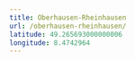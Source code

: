 ```yaml
---
title: Oberhausen-Rheinhausen
url: /oberhausen-rheinhausen/
latitude: 49.265693000000006
longitude: 8.4742964
---
```

